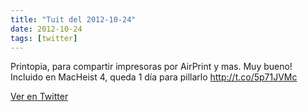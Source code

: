 ```yaml
---
title: "Tuit del 2012-10-24"
date: 2012-10-24
tags: [twitter]
---
```


Printopia, para compartir impresoras por AirPrint y mas. Muy bueno! Incluido en MacHeist 4, queda 1 día para pillarlo http://t.co/5p71JVMc



[Ver en Twitter](https://twitter.com/i/web/status/261234788076253184)
